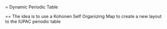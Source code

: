 = Dynamic Periodic Table

== The idea is to use a Kohonen Self Organizing Map to create a new layout to the IUPAC periodic table